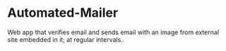 # Automated-Mailer
Web app that verifies email and sends email with an image from external site embedded in it; at regular intervals.
